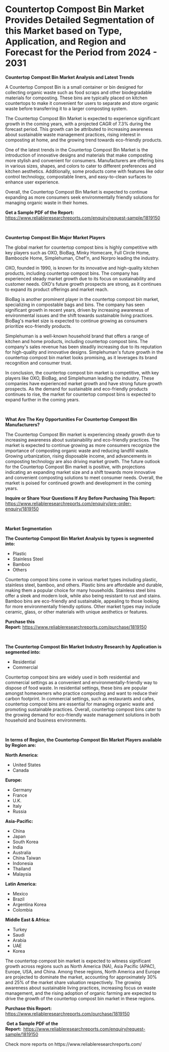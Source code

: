 <p><h1>Countertop Compost Bin Market Provides Detailed Segmentation of this Market based on Type, Application, and Region and Forecast for the Period from 2024 - 2031</h1></p><p><strong>Countertop Compost Bin Market Analysis and Latest Trends</strong></p>
<p><p>A Countertop Compost Bin is a small container or bin designed for collecting organic waste such as food scraps and other biodegradable materials for composting. These bins are typically placed on kitchen countertops to make it convenient for users to separate and store organic waste before transferring it to a larger composting system.</p><p>The Countertop Compost Bin Market is expected to experience significant growth in the coming years, with a projected CAGR of 7.3% during the forecast period. This growth can be attributed to increasing awareness about sustainable waste management practices, rising interest in composting at home, and the growing trend towards eco-friendly products.</p><p>One of the latest trends in the Countertop Compost Bin Market is the introduction of innovative designs and materials that make composting more stylish and convenient for consumers. Manufacturers are offering bins in various sizes, shapes, and colors to cater to different preferences and kitchen aesthetics. Additionally, some products come with features like odor control technology, compostable liners, and easy-to-clean surfaces to enhance user experience.</p><p>Overall, the Countertop Compost Bin Market is expected to continue expanding as more consumers seek environmentally friendly solutions for managing organic waste in their homes.</p></p>
<p><strong>Get a Sample PDF of the Report:&nbsp;</strong> <a href="https://www.reliableresearchreports.com/enquiry/request-sample/1819150">https://www.reliableresearchreports.com/enquiry/request-sample/1819150</a></p>
<p>&nbsp;</p>
<p><strong>Countertop Compost Bin Major Market Players</strong></p>
<p><p>The global market for countertop compost bins is highly competitive with key players such as OXO, BioBag, Minky Homecare, Full Circle Home, Bamboozle Home, Simplehuman, Chef'n, and Norpro leading the industry. </p><p>OXO, founded in 1990, is known for its innovative and high-quality kitchen products, including countertop compost bins. The company has experienced steady market growth due to its focus on sustainability and customer needs. OXO's future growth prospects are strong, as it continues to expand its product offerings and market reach.</p><p>BioBag is another prominent player in the countertop compost bin market, specializing in compostable bags and bins. The company has seen significant growth in recent years, driven by increasing awareness of environmental issues and the shift towards sustainable living practices. BioBag's market size is expected to continue growing as consumers prioritize eco-friendly products.</p><p>Simplehuman is a well-known household brand that offers a range of kitchen and home products, including countertop compost bins. The company's sales revenue has been steadily increasing due to its reputation for high-quality and innovative designs. Simplehuman's future growth in the countertop compost bin market looks promising, as it leverages its brand recognition and consumer trust.</p><p>In conclusion, the countertop compost bin market is competitive, with key players like OXO, BioBag, and Simplehuman leading the industry. These companies have experienced market growth and have strong future growth prospects. As the demand for sustainable and eco-friendly products continues to rise, the market for countertop compost bins is expected to expand further in the coming years.</p></p>
<p>&nbsp;</p>
<p><strong>What Are The Key Opportunities For Countertop Compost Bin Manufacturers?</strong></p>
<p><p>The Countertop Compost Bin market is experiencing steady growth due to increasing awareness about sustainability and eco-friendly practices. The market is expected to continue growing as more consumers recognize the importance of composting organic waste and reducing landfill waste. Growing urbanization, rising disposable income, and advancements in composting technology are also driving market growth. The future outlook for the Countertop Compost Bin market is positive, with projections indicating an expanding market size and a shift towards more innovative and convenient composting solutions to meet consumer needs. Overall, the market is poised for continued growth and development in the coming years.</p></p>
<p><strong>Inquire or Share Your Questions If Any Before Purchasing This Report:</strong> <a href="https://www.reliableresearchreports.com/enquiry/pre-order-enquiry/1819150">https://www.reliableresearchreports.com/enquiry/pre-order-enquiry/1819150</a></p>
<p>&nbsp;</p>
<p><strong>Market Segmentation</strong></p>
<p><strong>The Countertop Compost Bin Market Analysis by types is segmented into:</strong></p>
<p><ul><li>Plastic</li><li>Stainless Steel</li><li>Bamboo</li><li>Others</li></ul></p>
<p><p>Countertop compost bins come in various market types including plastic, stainless steel, bamboo, and others. Plastic bins are affordable and durable, making them a popular choice for many households. Stainless steel bins offer a sleek and modern look, while also being resistant to rust and stains. Bamboo bins are eco-friendly and sustainable, appealing to those looking for more environmentally friendly options. Other market types may include ceramic, glass, or other materials with unique aesthetics or features.</p></p>
<p><strong>Purchase this Report:&nbsp;</strong><a href="https://www.reliableresearchreports.com/purchase/1819150">https://www.reliableresearchreports.com/purchase/1819150</a></p>
<p>&nbsp;</p>
<p><strong>The Countertop Compost Bin Market Industry Research by Application is segmented into:</strong></p>
<p><ul><li>Residential</li><li>Commercial</li></ul></p>
<p><p>Countertop compost bins are widely used in both residential and commercial settings as a convenient and environmentally-friendly way to dispose of food waste. In residential settings, these bins are popular amongst homeowners who practice composting and want to reduce their carbon footprint. In commercial settings, such as restaurants and cafes, countertop compost bins are essential for managing organic waste and promoting sustainable practices. Overall, countertop compost bins cater to the growing demand for eco-friendly waste management solutions in both household and business environments.</p></p>
<p>&nbsp;</p>
<p><strong>In terms of Region, the Countertop Compost Bin Market Players available by Region are:</strong></p>
<p>
    <p> <strong> North America: </strong>
        <ul>
            <li>United States</li>
            <li>Canada</li>
        </ul>
        </p> 
    <p> <strong> Europe: </strong>
        <ul>
            <li>Germany</li>
            <li>France</li>
            <li>U.K.</li>
            <li>Italy</li>
            <li>Russia</li>
        </ul>
        </p> 
    <p> <strong> Asia-Pacific: </strong>
        <ul>
            <li>China</li>
            <li>Japan</li>
            <li>South Korea</li>
            <li>India</li>
            <li>Australia</li>
            <li>China Taiwan</li>
            <li>Indonesia</li>
            <li>Thailand</li>
            <li>Malaysia</li>
        </ul>
        </p> 
    <p> <strong> Latin America: </strong>
        <ul>
            <li>Mexico</li>
            <li>Brazil</li>
            <li>Argentina Korea</li>
            <li>Colombia</li>
        </ul>
        </p> 
    <p> <strong> Middle East & Africa: </strong>
        <ul>
            <li>Turkey</li>
            <li>Saudi</li>
            <li>Arabia</li>
            <li>UAE</li>
            <li>Korea</li>
        </ul>
    </p>
    </p>
<p><p>The countertop compost bin market is expected to witness significant growth across regions such as North America (NA), Asia Pacific (APAC), Europe, USA, and China. Among these regions, North America and Europe are projected to dominate the market, accounting for approximately 30% and 25% of the market share valuation respectively. The growing awareness about sustainable living practices, increasing focus on waste management, and the rising adoption of organic farming are expected to drive the growth of the countertop compost bin market in these regions.</p></p>
<p><strong>Purchase this Report: </strong><a href="https://www.reliableresearchreports.com/purchase/1819150">https://www.reliableresearchreports.com/purchase/1819150</a></p>
<p>&nbsp;<strong>Get a Sample PDF of the Report:&nbsp;&nbsp;</strong><a href="https://www.reliableresearchreports.com/enquiry/request-sample/1819150">https://www.reliableresearchreports.com/enquiry/request-sample/1819150</a></p>
<p><strong></strong></p>
<p>Check more reports on https://www.reliableresearchreports.com/</p>
